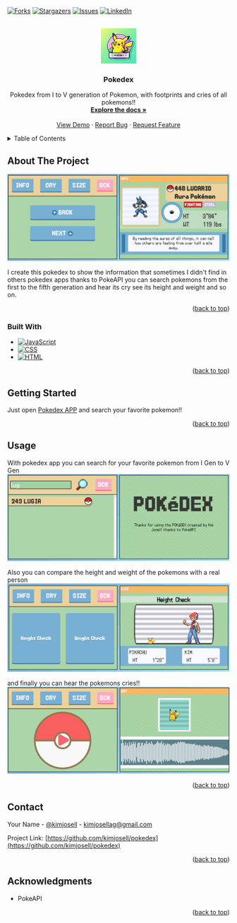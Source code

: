 [![Forks][forks-shield]][forks-url]
[![Stargazers][stars-shield]][stars-url]
[![Issues][issues-shield]][issues-url]
[![LinkedIn][linkedin-shield]][linkedin-url]



<!-- PROJECT LOGO -->
<br />
<div align="center">
  <a href="https://github.com/kimjosell/pokedex">
    <img src="images/pokedex-logo.jpg" alt="Logo" width="80" height="80">
  </a>

<h3 align="center">Pokedex</h3>

  <p align="center">
    Pokedex from I to V generation of Pokemon, with footprints and cries of all pokemons!!
    <br />
    <a href="https://github.com/kimjosell/pokedex"><strong>Explore the docs »</strong></a>
    <br />
    <br />
    <a href="https://kimjosell.github.io/pokedex/">View Demo</a>
    ·
    <a href="https://github.com/kimjosell/pokedex/issues">Report Bug</a>
    ·
    <a href="https://github.com/kimjosell/pokedex/issues">Request Feature</a>
  </p>
</div>



<!-- TABLE OF CONTENTS -->
<details>
  <summary>Table of Contents</summary>
  <ol>
    <li>
      <a href="#about-the-project">About The Project</a>
      <ul>
        <li><a href="#built-with">Built With</a></li>
      </ul>
    </li>
    <li>
      <a href="#getting-started">Getting Started</a>
      <ul>
        <li><a href="#prerequisites">Prerequisites</a></li>
        <li><a href="#installation">Installation</a></li>
      </ul>
    </li>
    <li><a href="#usage">Usage</a></li>
    <li><a href="#roadmap">Roadmap</a></li>
    <li><a href="#contributing">Contributing</a></li>
    <li><a href="#license">License</a></li>
    <li><a href="#contact">Contact</a></li>
    <li><a href="#acknowledgments">Acknowledgments</a></li>
  </ol>
</details>



<!-- ABOUT THE PROJECT -->
## About The Project

[![Product Name Screen Shot][product-screenshot]]("images/screenshot-preview.png")

I create this pokedex to show the information that sometimes I didn't find in others pokedex apps thanks to PokeAPI you can search pokemons from the first to the fifth generation
and hear its cry see its height and weight and so on.
<p align="right">(<a href="#readme-top">back to top</a>)</p>



### Built With

* [![JavaScript][JavaScript]][JavaScript-url]
* [![CSS][CSS]][CSS-url]
* [![HTML][HTML]][HTML-url]

<p align="right">(<a href="#readme-top">back to top</a>)</p>



<!-- GETTING STARTED -->
## Getting Started

Just open <a href="https://kimjosell.github.io/pokedex/">Pokedex APP</a> and search your favorite pokemon!!

<p align="right">(<a href="#readme-top">back to top</a>)</p>

<!-- USAGE EXAMPLES -->
## Usage
With pokedex app you can search for your favorite pokemon from I Gen to V Gen
![search screenshot][search-pokedex-view]

Also you can compare the height and weight of the pokemons with a real person
![height screenshot][height-pokedex-view]

and finally you can hear the pokemons cries!!
![cry pokedex][cry-pokedex-view]


<p align="right">(<a href="#readme-top">back to top</a>)</p>

## Contact

Your Name - [@kimjosell](https://twitter.com/kimjosell) - kimjosellag@gmail.com

Project Link: [https://github.com/kimjosell/pokedex](https://github.com/kimjosell/pokedex)

<p align="right">(<a href="#readme-top">back to top</a>)</p>



<!-- ACKNOWLEDGMENTS -->
## Acknowledgments

* [](PokeAPI)PokeAPI

<p align="right">(<a href="#readme-top">back to top</a>)</p>



<!-- MARKDOWN LINKS & IMAGES -->
<!-- https://www.markdownguide.org/basic-syntax/#reference-style-links -->
[JavaScript]: https://img.shields.io/badge/JavaScript-F0DB4F?style=for-the-badge&logo=JavaScript&logoColor=323330
[JavaScript-url]: https://developer.mozilla.org/es/
[HTML]: https://img.shields.io/badge/HTML-F06529?style=for-the-badge&logo=HTML5&logoColor=white
[HTML-url]: https://developer.mozilla.org/es/
[CSS]: https://img.shields.io/badge/CSS-2965f1?style=for-the-badge&logo=CSS3&logoColor=white
[CSS-url]: https://developer.mozilla.org/es/
[contributors-shield]: https://img.shields.io/github/contributors/kimjosell/pokedex.svg?style=for-the-badge
[contributors-url]: https://github.com/kimjosell/pokedex/graphs/contributors
[forks-shield]: https://img.shields.io/github/forks/kimjosell/pokedex.svg?style=for-the-badge
[forks-url]: https://github.com/kimjosell/pokedex/network/members
[stars-shield]: https://img.shields.io/github/stars/kimjosell/pokedex.svg?style=for-the-badge
[stars-url]: https://github.com/kimjosell/pokedex/stargazers
[issues-shield]: https://img.shields.io/github/issues/kimjosell/pokedex.svg?style=for-the-badge
[issues-url]: https://github.com/kimjosell/pokedex/issues
[license-shield]: https://img.shields.io/github/license/kimjosell/pokedex.svg?style=for-the-badge
[license-url]: https://github.com/kimjosell/pokedex/blob/master/LICENSE.txt
[linkedin-shield]: https://img.shields.io/badge/-LinkedIn-black.svg?style=for-the-badge&logo=linkedin&colorB=555
[linkedin-url]: https://linkedin.com/in/kimjosell
[search-pokedex-view]: images/screenshots/search-pokemon-view.png
[view-pokedex-view]: images/screenshots/view-pokemon-view.png
[height-pokedex-view]: images/screenshots/height-pokedex-view.png
[weight-pokedex-view]: images/screenshots/weight-pokedex-view.png
[cry-pokedex-view]: images/screenshots/cry-pokedex-view.png
[product-screenshot]: images/screenshots/screenshot-preview.png
[Next.js]: https://img.shields.io/badge/next.js-000000?style=for-the-badge&logo=nextdotjs&logoColor=white
[Next-url]: https://nextjs.org/
[React.js]: https://img.shields.io/badge/React-20232A?style=for-the-badge&logo=react&logoColor=61DAFB
[React-url]: https://reactjs.org/
[Vue.js]: https://img.shields.io/badge/Vue.js-35495E?style=for-the-badge&logo=vuedotjs&logoColor=4FC08D
[Vue-url]: https://vuejs.org/
[Angular.io]: https://img.shields.io/badge/Angular-DD0031?style=for-the-badge&logo=angular&logoColor=white
[Angular-url]: https://angular.io/
[Svelte.dev]: https://img.shields.io/badge/Svelte-4A4A55?style=for-the-badge&logo=svelte&logoColor=FF3E00
[Svelte-url]: https://svelte.dev/
[Laravel.com]: https://img.shields.io/badge/Laravel-FF2D20?style=for-the-badge&logo=laravel&logoColor=white
[Laravel-url]: https://laravel.com
[Bootstrap.com]: https://img.shields.io/badge/Bootstrap-563D7C?style=for-the-badge&logo=bootstrap&logoColor=white
[Bootstrap-url]: https://getbootstrap.com
[JQuery.com]: https://img.shields.io/badge/jQuery-0769AD?style=for-the-badge&logo=jquery&logoColor=white
[JQuery-url]: https://jquery.com 
